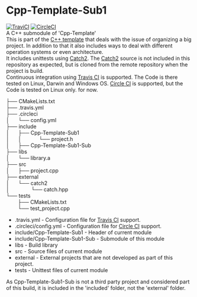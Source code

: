 # Cpp-Template-Sub1
[![TraviCI](https://api.travis-ci.com/p-hofmann/Cpp-Template-Sub1.svg?branch=master)](https://travis-ci.com/p-hofmann/Cpp-Template-Sub1)
[![CircleCI](https://circleci.com/gh/p-hofmann/Cpp-Template-Sub1/tree/master.svg?style=svg)](https://circleci.com/gh/p-hofmann/Cpp-Template-Sub1/tree/master)  
A C++ submodule of 'Cpp-Template'  
This is part of the [C++ template](https://github.com/p-hofmann/Cpp-Template) that deals with the issue of organizing a big project.
In addition to that it also includes ways to deal with different operation systems or even architecture.  
It includes unittests using [Catch2](https://github.com/catchorg/Catch2).
The [Catch2](https://github.com/catchorg/Catch2) source is not included in this repository as expected, but is cloned from the remote repository when the project is build.  
Continuous integration using [Travis CI](https://travis-ci.com/) is supported. The Code is there tested on Linux, Darwin and Windows OS.
[Circle CI](https://circleci.com/) is supported, but the Code is tested on Linux only. for now.

├── CMakeLists.txt  
├── .travis.yml  
├── .circleci  
│&nbsp;&nbsp;&nbsp;&nbsp;&nbsp;&nbsp;└── config.yml  
├── include  
│&nbsp;&nbsp;&nbsp;&nbsp;&nbsp;&nbsp;├── Cpp-Template-Sub1  
│&nbsp;&nbsp;&nbsp;&nbsp;&nbsp;&nbsp;│ &nbsp;&nbsp;&nbsp;&nbsp;&nbsp;&nbsp;&nbsp;&nbsp;&nbsp;&nbsp;&nbsp;└── project.h   
│&nbsp;&nbsp;&nbsp;&nbsp;&nbsp;&nbsp;├── Cpp-Template-Sub1-Sub  
├── libs  
│&nbsp;&nbsp;&nbsp;&nbsp;&nbsp;&nbsp;└── library.a  
├── src  
│&nbsp;&nbsp;&nbsp;&nbsp;&nbsp;&nbsp;├── project.cpp  
├── external  
│&nbsp;&nbsp;&nbsp;&nbsp;&nbsp;&nbsp;└── catch2  
│&nbsp;&nbsp;&nbsp;&nbsp;&nbsp;&nbsp;&nbsp;&nbsp;&nbsp;&nbsp;&nbsp;&nbsp;&nbsp;&nbsp;&nbsp;└── catch.hpp  
└── tests  
&nbsp;&nbsp;&nbsp;&nbsp;&nbsp;&nbsp;&nbsp;&nbsp;├── CMakeLists.txt  
&nbsp;&nbsp;&nbsp;&nbsp;&nbsp;&nbsp;&nbsp;&nbsp;└── test_project.cpp  

* .travis.yml - Configuration file for [Travis CI](https://travis-ci.com/) support.
* .circleci/config.yml - Configuration file for [Circle CI](https://circleci.com/) support.
* include/Cpp-Template-Sub1 - Header of current module
* include/Cpp-Template-Sub1-Sub - Submodule of this module
* libs - Build library
* src - Source files of current module
* external - External projects that are not developed as part of this project.
* tests - Unittest files of current module

As Cpp-Template-Sub1-Sub is not a third party project and considered part of this build, 
it is included in the 'included' folder, not the 'external' folder.